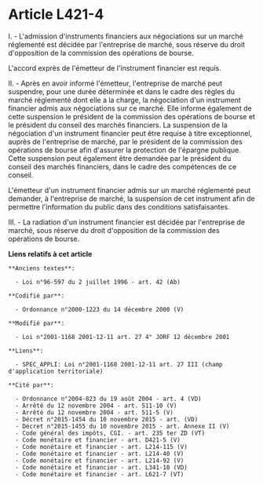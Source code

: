 # Article L421-4

I. - L'admission d'instruments financiers aux négociations sur un marché réglementé est décidée par l'entreprise de marché,
sous réserve du droit d'opposition de la commission des opérations de bourse.

L'accord exprès de l'émetteur de l'instrument financier est requis.

II. - Après en avoir informé l'émetteur, l'entreprise de marché peut suspendre, pour une durée déterminée et dans le cadre
des règles du marché réglementé dont elle a la charge, la négociation d'un instrument financier admis aux négociations sur ce
marché. Elle informe également de cette suspension le président de la commission des opérations de bourse et le président du
conseil des marchés financiers. La suspension de la négociation d'un instrument financier peut être requise à titre
exceptionnel, auprès de l'entreprise de marché, par le président de la commission des opérations de bourse afin d'assurer la
protection de l'épargne publique. Cette suspension peut également être demandée par le président du conseil des marchés
financiers, dans le cadre des compétences de ce conseil.

L'émetteur d'un instrument financier admis sur un marché réglementé peut demander, à l'entreprise de marché, la suspension de
cet instrument afin de permettre l'information du public dans des conditions satisfaisantes.

III. - La radiation d'un instrument financier est décidée par l'entreprise de marché, sous réserve du droit d'opposition de
la commission des opérations de bourse.

**Liens relatifs à cet article**

	**Anciens textes**:

	  - Loi n°96-597 du 2 juillet 1996 - art. 42 (Ab)

	**Codifié par**:

	  - Ordonnance n°2000-1223 du 14 décembre 2000 (V)

	**Modifié par**:

	  - Loi n°2001-1168 2001-12-11 art. 27 4° JORF 12 décembre 2001

	**Liens**:

	  - SPEC_APPLI: Loi n°2001-1168 2001-12-11 art. 27 III (champ d'application territoriale)

	**Cité par**:

	  - Ordonnance n°2004-823 du 19 août 2004 - art. 4 (VD)
	  - Arrêté du 12 novembre 2004 - art. 511-10 (V)
	  - Arrêté du 12 novembre 2004 - art. 511-5 (V)
	  - Décret n°2015-1454 du 10 novembre 2015 - art. (VD)
	  - Décret n°2015-1455 du 10 novembre 2015 - art. Annexe II (V)
	  - Code général des impôts, CGI. - art. 235 ter ZD (VT)
	  - Code monétaire et financier - art. D421-5 (V)
	  - Code monétaire et financier - art. L214-115 (V)
	  - Code monétaire et financier - art. L214-40 (V)
	  - Code monétaire et financier - art. L214-92 (V)
	  - Code monétaire et financier - art. L341-10 (VD)
	  - Code monétaire et financier - art. L621-7 (VT)
